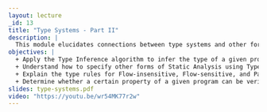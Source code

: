 ```yaml
---
layout: lecture
_id: 13
title: "Type Systems - Part II"
description: |
  This module elucidates connections between type systems and other forms of static analysis. It sets out by showing how to perform Type Inference using constraint solving and thereby alleviate annotation burden on programmers. It then demonstrates how other forms of static analyses can be described using the notation of type systems. You will learn how to describe three broad classes of static analyses -- flow-insensitive, flow-sensitive, and path-sensitive -- using type rules and understand their strengths and tradeoffs.
objectives: |
  + Apply the Type Inference algorithm to infer the type of a given program in the Lambda Calculus language.
  + Understand how to specify other forms of Static Analysis using Type System notation.
  + Explain the type rules for Flow-insensitive, Flow-sensitive, and Path-sensitive analysis.
  + Determine whether a certain property of a given program can be verified using a Flow-insensitive, Flow-sensitive, or Path-sensitive analysis.
slides: type-systems.pdf
video: "https://youtu.be/wr54MK77r2w"
---
```

